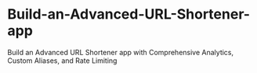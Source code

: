 # Build-an-Advanced-URL-Shortener-app
Build an Advanced URL Shortener app with Comprehensive Analytics, Custom Aliases, and Rate Limiting
